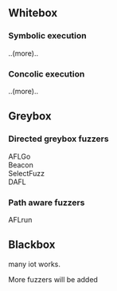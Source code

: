 ## Whitebox 

### Symbolic execution
..(more)..


### Concolic execution
..(more)..



## Greybox
### Directed greybox fuzzers
AFLGo  
Beacon  
SelectFuzz  
DAFL  


### Path aware fuzzers
AFLrun  




## Blackbox
many iot works.  

More fuzzers will be added
